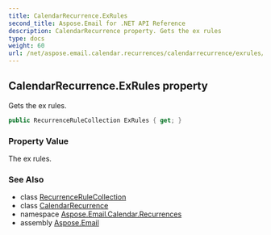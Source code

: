 ```yaml
---
title: CalendarRecurrence.ExRules
second_title: Aspose.Email for .NET API Reference
description: CalendarRecurrence property. Gets the ex rules
type: docs
weight: 60
url: /net/aspose.email.calendar.recurrences/calendarrecurrence/exrules/
---
```

## CalendarRecurrence.ExRules property

Gets the ex rules.

```csharp
public RecurrenceRuleCollection ExRules { get; }
```

### Property Value

The ex rules.

### See Also

* class [RecurrenceRuleCollection](../../recurrencerulecollection/)
* class [CalendarRecurrence](../)
* namespace [Aspose.Email.Calendar.Recurrences](../../calendarrecurrence/)
* assembly [Aspose.Email](../../../)


